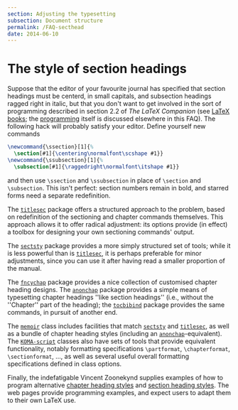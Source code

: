 ```yaml
---
section: Adjusting the typesetting
subsection: Document structure
permalink: /FAQ-secthead
date: 2014-06-10
---
```


# The style of section headings

Suppose that the editor of your favourite journal has specified that section
headings must be centerd, in small capitals, and subsection headings ragged 
right in italic, but that you don't want to get involved in the sort of
programming described in section 2.2 of _The LaTeX Companion_
  (see [LaTeX books](FAQ-latex-books.md); the
  [programming](FAQ-atsigns.md) itself is discussed elsewhere in this
  FAQ).
The following hack will 
probably satisfy your editor. Define yourself new commands
<!-- {% raw %} -->
```latex
\newcommand{\ssection}[1]{%
  \section[#1]{\centering\normalfont\scshape #1}}
\newcommand{\ssubsection}[1]{%
  \subsection[#1]{\raggedright\normalfont\itshape #1}}
```
<!-- {% endraw %} -->
and then use `\ssection` and `\ssubsection` in place of
`\section` and `\subsection`. This isn't perfect: section numbers
remain in bold, and starred forms need a separate redefinition.

The [`titlesec`](https://ctan.org/pkg/titlesec) package offers a structured approach to the
problem, based on redefinition of the sectioning and chapter commands
themselves.  This approach allows it to offer radical adjustment: its
options provide (in effect) a toolbox for designing your own
sectioning commands' output.

The [`sectsty`](https://ctan.org/pkg/sectsty) package provides a more simply structured set of
tools; while it is less powerful than is [`titlesec`](https://ctan.org/pkg/titlesec), it is
perhaps preferable for minor adjustments, since you can use it after
having read a smaller proportion of the manual.

The [`fncychap`](https://ctan.org/pkg/fncychap) package provides a nice collection of customised
chapter heading designs.  The [`anonchap`](https://ctan.org/pkg/anonchap) package provides a
simple means of typesetting chapter headings ''like section headings''
(i.e., without the ''Chapter'' part of the heading); the
[`tocbibind`](https://ctan.org/pkg/tocbibind) package provides the same commands, in pursuit of
another end.

The [`memoir`](https://ctan.org/pkg/memoir) class includes facilities that match
[`sectsty`](https://ctan.org/pkg/sectsty) and [`titlesec`](https://ctan.org/pkg/titlesec), as well as a bundle of
chapter heading styles (including an [`anonchap`](https://ctan.org/pkg/anonchap)-equivalent).
The [`KOMA-script`](https://ctan.org/pkg/KOMA-script) classes also have sets of tools that provide
equivalent functionality, notably formatting specifications `\partformat`,
`\chapterformat`, `\sectionformat`, &hellip;, as well as several
useful overall formatting specifications defined in class options.

Finally, the indefatigable Vincent Zoonekynd supplies examples of how
to program alternative 
[chapter heading styles](http://zoonek.free.fr/LaTeX/LaTeX_samples_chapter/0.html)
and
[section heading styles](http://zoonek.free.fr/LaTeX/LaTeX_samples_section/0.html).
The web pages provide programming examples, and expect users to adapt
them to their own LaTeX use.

